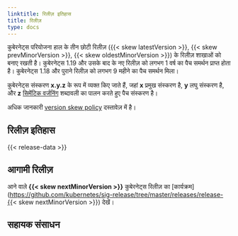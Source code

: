 ```yaml
---
linktitle: रिलीज़ इतिहास
title: रिलीज़
type: docs
---
```



<!-- overview -->

कुबेरनेट्स परियोजना हाल के तीन छोटी रिलीज़ ({{< skew latestVersion >}}, {{< skew prevMinorVersion >}}, {{< skew oldestMinorVersion >}}) के रिलीज़ शाखाओं को बनाए रखती है। कुबेरनेट्स 1.19 और उसके बाद के नए रिलीज़ को लगभग 1 वर्ष का पैच समर्थन प्राप्त होता है। कुबेरनेट्स 1.18 और पुराने रिलीज़ को लगभग 9 महीने का पैच समर्थन मिला।

कुबेरनेट्स संस्करण **x.y.z** के रूप में व्यक्त किए जाते हैं,
जहां **x** प्रमुख संस्करण है, **y** लघु संस्करण है, और **z** [सिमेंटिक वर्जनिंग](https://semver.org/) शब्दावली का पालन करते हुए पैच संस्करण है।

अधिक जानकारी [version skew policy](/releases/version-skew-policy/) दस्तावेज़ में है।

<!-- body -->

## रिलीज़ इतिहास

{{< release-data >}}

## आगामी रिलीज़

आने वाले **{{< skew nextMinorVersion >}}** कुबेरनेट्स रिलीज़ का [कार्यक्रम](https://github.com/kubernetes/sig-release/tree/master/releases/release-{{< skew nextMinorVersion >}}) देखें।

## सहायक संसाधन

